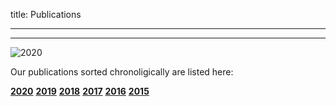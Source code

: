 title: Publications
- - -
- - -
![2020](publications/BannerPaper2020.jpg)

Our publications sorted chronoligically are listed here:

[**2020**](publications/u2020.html) [**2019**](publications/v2019.html) [**2018**](publications/w2018.html) [**2017**](publications/x2017.html) [**2016**](publications/y2016.html) [**2015**](publications/z2015.html)


